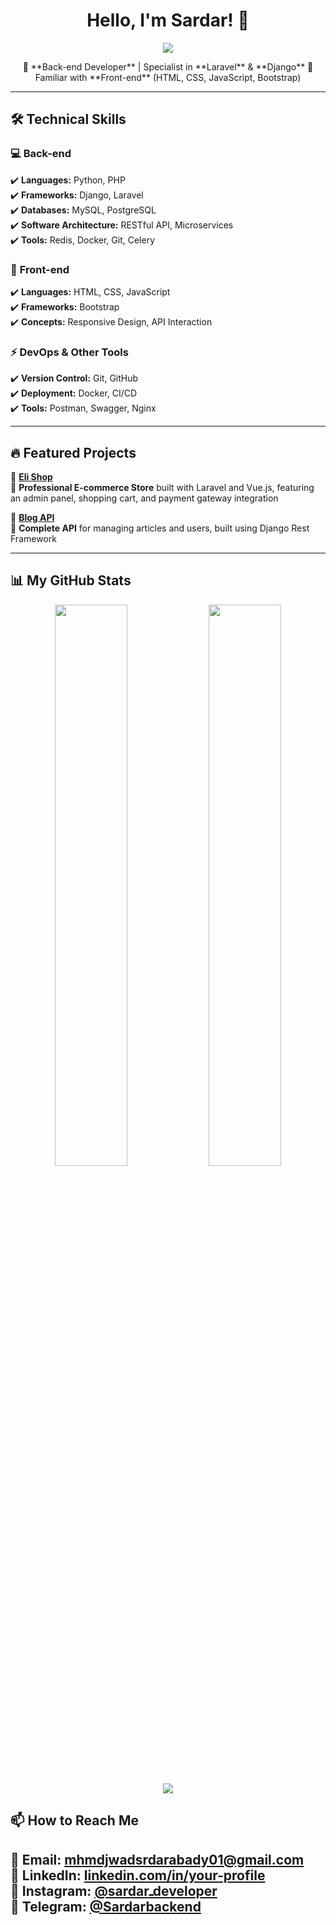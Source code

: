 <h1 align="center">Hello, I'm Sardar! 👋</h1>

<p align="center">
  <img src="https://readme-typing-svg.herokuapp.com?font=Fira+Code&weight=600&size=22&pause=1000&color=F7F7F7&center=true&width=500&height=60&lines=Back-end+Developer+%7C+Laravel+%26+Django;API+Designer+%7C+Database+Architect;Code+Lover+%7C+Problem+Solver" />
</p>

<p align="center">
  🚀 **Back-end Developer** | Specialist in **Laravel** & **Django**  
  🎨 Familiar with **Front-end** (HTML, CSS, JavaScript, Bootstrap)  
</p>

---

## 🛠️ Technical Skills  

### 💻 **Back-end**  
✔️ **Languages:** Python, PHP  
✔️ **Frameworks:** Django, Laravel  
✔️ **Databases:** MySQL, PostgreSQL  
✔️ **Software Architecture:** RESTful API, Microservices  
✔️ **Tools:** Redis, Docker, Git, Celery  

### 🎨 **Front-end**  
✔️ **Languages:** HTML, CSS, JavaScript  
✔️ **Frameworks:** Bootstrap  
✔️ **Concepts:** Responsive Design, API Interaction  

### ⚡ **DevOps & Other Tools**  
✔️ **Version Control:** Git, GitHub  
✔️ **Deployment:** Docker, CI/CD  
✔️ **Tools:** Postman, Swagger, Nginx  

---

## 🔥 Featured Projects  

🚀 [**Eli Shop**](https://github.com/Sardar-backend/Eli-Shop)  
📌 **Professional E-commerce Store** built with Laravel and Vue.js, featuring an admin panel, shopping cart, and payment gateway integration  

🚀 [**Blog API**](https://github.com/Sardar-backend/Blog-API)  
📌 **Complete API** for managing articles and users, built using Django Rest Framework  

---

## 📊 My GitHub Stats  

<p align="center">
  <img src="https://github-readme-stats.vercel.app/api?username=SardarBackend&show_icons=true&theme=radical" width="48%" />
  <img src="https://github-readme-streak-stats.herokuapp.com/?user=SardarBackend&theme=radical" width="48%" />
</p>

<p align="center">
  <img src="https://github-profile-trophy.vercel.app/?username=SardarBackend&theme=radical&no-frame=true&no-bg=true&margin-w=4" />
</p>



## 📫 How to Reach Me  

📧 **Email:** mhmdjwadsrdarabady01@gmail.com  
💼 **LinkedIn:** [linkedin.com/in/your-profile](https://linkedin.com/in/your-profile)  
📸 **Instagram:** [@sardarـdeveloper](https://instagram.com/sardarـdeveloper)  
📱 **Telegram:** [@Sardarbackend](https://t.me/Sardarbackend)  
---

